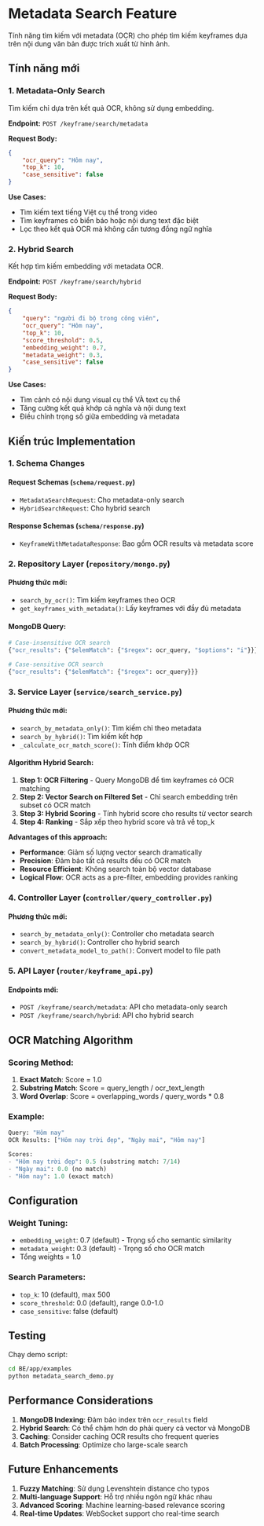 # Metadata Search Feature

Tính năng tìm kiếm với metadata (OCR) cho phép tìm kiếm keyframes dựa trên nội dung văn bản được trích xuất từ hình ảnh.

## Tính năng mới

### 1. Metadata-Only Search
Tìm kiếm chỉ dựa trên kết quả OCR, không sử dụng embedding.

**Endpoint:** `POST /keyframe/search/metadata`

**Request Body:**
```json
{
    "ocr_query": "Hôm nay",
    "top_k": 10,
    "case_sensitive": false
}
```

**Use Cases:**
- Tìm kiếm text tiếng Việt cụ thể trong video
- Tìm keyframes có biển báo hoặc nội dung text đặc biệt
- Lọc theo kết quả OCR mà không cần tương đồng ngữ nghĩa

### 2. Hybrid Search
Kết hợp tìm kiếm embedding với metadata OCR.

**Endpoint:** `POST /keyframe/search/hybrid`

**Request Body:**
```json
{
    "query": "người đi bộ trong công viên",
    "ocr_query": "Hôm nay",
    "top_k": 10,
    "score_threshold": 0.5,
    "embedding_weight": 0.7,
    "metadata_weight": 0.3,
    "case_sensitive": false
}
```

**Use Cases:**
- Tìm cảnh có nội dung visual cụ thể VÀ text cụ thể
- Tăng cường kết quả khớp cả nghĩa và nội dung text
- Điều chỉnh trọng số giữa embedding và metadata

## Kiến trúc Implementation

### 1. Schema Changes

#### Request Schemas (`schema/request.py`)
- `MetadataSearchRequest`: Cho metadata-only search
- `HybridSearchRequest`: Cho hybrid search

#### Response Schemas (`schema/response.py`)
- `KeyframeWithMetadataResponse`: Bao gồm OCR results và metadata score

### 2. Repository Layer (`repository/mongo.py`)

#### Phương thức mới:
- `search_by_ocr()`: Tìm kiếm keyframes theo OCR
- `get_keyframes_with_metadata()`: Lấy keyframes với đầy đủ metadata

#### MongoDB Query:
```python
# Case-insensitive OCR search
{"ocr_results": {"$elemMatch": {"$regex": ocr_query, "$options": "i"}}}

# Case-sensitive OCR search  
{"ocr_results": {"$elemMatch": {"$regex": ocr_query}}}
```

### 3. Service Layer (`service/search_service.py`)

#### Phương thức mới:
- `search_by_metadata_only()`: Tìm kiếm chỉ theo metadata
- `search_by_hybrid()`: Tìm kiếm kết hợp
- `_calculate_ocr_match_score()`: Tính điểm khớp OCR

#### Algorithm Hybrid Search:
1. **Step 1: OCR Filtering** - Query MongoDB để tìm keyframes có OCR matching
2. **Step 2: Vector Search on Filtered Set** - Chỉ search embedding trên subset có OCR match
3. **Step 3: Hybrid Scoring** - Tính hybrid score cho results từ vector search
4. **Step 4: Ranking** - Sắp xếp theo hybrid score và trả về top_k

**Advantages of this approach:**
- **Performance**: Giảm số lượng vector search dramatically
- **Precision**: Đảm bảo tất cả results đều có OCR match
- **Resource Efficient**: Không search toàn bộ vector database
- **Logical Flow**: OCR acts as a pre-filter, embedding provides ranking

### 4. Controller Layer (`controller/query_controller.py`)

#### Phương thức mới:
- `search_by_metadata_only()`: Controller cho metadata search
- `search_by_hybrid()`: Controller cho hybrid search
- `convert_metadata_model_to_path()`: Convert model to file path

### 5. API Layer (`router/keyframe_api.py`)

#### Endpoints mới:
- `POST /keyframe/search/metadata`: API cho metadata-only search
- `POST /keyframe/search/hybrid`: API cho hybrid search

## OCR Matching Algorithm

### Scoring Method:
1. **Exact Match**: Score = 1.0
2. **Substring Match**: Score = query_length / ocr_text_length
3. **Word Overlap**: Score = overlapping_words / query_words * 0.8

### Example:
```python
Query: "Hôm nay"
OCR Results: ["Hôm nay trời đẹp", "Ngày mai", "Hôm nay"]

Scores:
- "Hôm nay trời đẹp": 0.5 (substring match: 7/14)
- "Ngày mai": 0.0 (no match)
- "Hôm nay": 1.0 (exact match)
```

## Configuration

### Weight Tuning:
- `embedding_weight`: 0.7 (default) - Trọng số cho semantic similarity
- `metadata_weight`: 0.3 (default) - Trọng số cho OCR match
- Tổng weights = 1.0

### Search Parameters:
- `top_k`: 10 (default), max 500
- `score_threshold`: 0.0 (default), range 0.0-1.0
- `case_sensitive`: false (default)

## Testing

Chạy demo script:
```bash
cd BE/app/examples
python metadata_search_demo.py
```

## Performance Considerations

1. **MongoDB Indexing**: Đảm bảo index trên `ocr_results` field
2. **Hybrid Search**: Có thể chậm hơn do phải query cả vector và MongoDB
3. **Caching**: Consider caching OCR results cho frequent queries
4. **Batch Processing**: Optimize cho large-scale search

## Future Enhancements

1. **Fuzzy Matching**: Sử dụng Levenshtein distance cho typos
2. **Multi-language Support**: Hỗ trợ nhiều ngôn ngữ khác nhau
3. **Advanced Scoring**: Machine learning-based relevance scoring
4. **Real-time Updates**: WebSocket support cho real-time search
